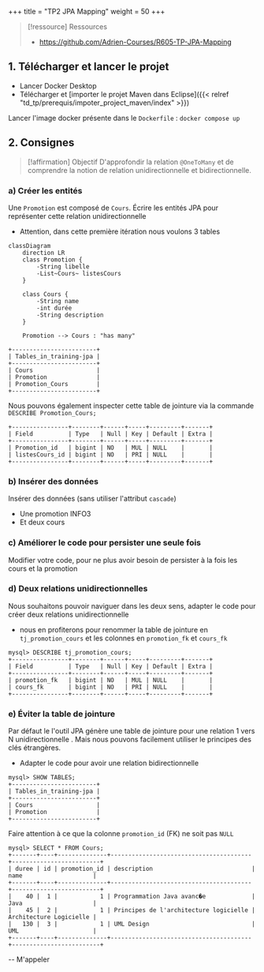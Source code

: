 +++
title = "TP2 JPA Mapping"
weight = 50
+++

> [!ressource] Ressources
> - https://github.com/Adrien-Courses/R605-TP-JPA-Mapping

## 1. Télécharger et lancer le projet
- Lancer Docker Desktop
- Télécharger et [importer le projet Maven dans Eclipse]({{< relref "td_tp/prerequis/impoter_project_maven/index" >}})

Lancer l'image docker présente dans le `Dockerfile` : `docker compose up`

## 2. Consignes

> [!affirmation] Objectif
> D'approfondir la relation `@OneToMany` et de comprendre la notion de relation unidirectionnelle et bidirectionnelle.


### a) Créer les entités
Une `Promotion` est composé de `Cours`. Écrire les entités JPA pour représenter cette relation unidirectionnelle
- Attention, dans cette première itération nous voulons 3 tables

```mermaid
classDiagram
    direction LR
    class Promotion {
        -String libelle
        -List~Cours~ listesCours
    }

    class Cours {
        -String name
        -int durée
        -String description
    }

    Promotion --> Cours : "has many"
```

```
+------------------------+
| Tables_in_training-jpa |
+------------------------+
| Cours                  |
| Promotion              |
| Promotion_Cours        |
+------------------------+
```

Nous pouvons également inspecter cette table de jointure via la commande `DESCRIBE Promotion_Cours;`
```
+----------------+--------+------+-----+---------+-------+
| Field          | Type   | Null | Key | Default | Extra |
+----------------+--------+------+-----+---------+-------+
| Promotion_id   | bigint | NO   | MUL | NULL    |       |
| listesCours_id | bigint | NO   | PRI | NULL    |       |
+----------------+--------+------+-----+---------+-------+
```

### b) Insérer des données
Insérer des données (sans utiliser l'attribut `cascade`)
- Une promotion INFO3
- Et deux cours

### c) Améliorer le code pour persister une seule fois

Modifier votre code, pour ne plus avoir besoin de persister à la fois les cours et la promotion

### d) Deux relations unidirectionnelles
Nous souhaitons pouvoir naviguer dans les deux sens, adapter le code pour créer deux relations unidirectionnelle 
- nous en profiterons pour renommer la table de jointure en `tj_promotion_cours` et les colonnes en `promotion_fk` et `cours_fk`

<!--
@Entity
public class Promotion {
    ...

    @OneToMany(cascade = CascadeType.ALL)
    @JoinTable(
        name = "tj_promotion_cours", // Nom de la table de jointure
        joinColumns = @JoinColumn(name = "promotion_fk"), // Colonne FK pour Promotion
        inverseJoinColumns = @JoinColumn(name = "cours_fk") // Colonne FK pour Cours
    )
    private List<Cours> listesCours;
}

joinColumns est le owning side, la classe où on rajoute cette annotation ici Promotion
-->

```
mysql> DESCRIBE tj_promotion_cours;
+----------------+--------+------+-----+---------+-------+
| Field          | Type   | Null | Key | Default | Extra |
+----------------+--------+------+-----+---------+-------+
| promotion_fk   | bigint | NO   | MUL | NULL    |       |
| cours_fk       | bigint | NO   | PRI | NULL    |       |
+----------------+--------+------+-----+---------+-------+
```

### e) Éviter la table de jointure
Par défaut le l'outil JPA génère une table de jointure pour une relation 1 vers N unidirectionnelle . Mais nous pouvons facilement utiliser le principes des clés étrangères.
- Adapter le code pour avoir une relation bidirectionnelle 

```
mysql> SHOW TABLES;
+------------------------+
| Tables_in_training-jpa |
+------------------------+
| Cours                  |
| Promotion              |
+------------------------+
```

Faire attention à ce que la colonne `promotion_id` (FK) ne soit pas `NULL`

```
mysql> SELECT * FROM Cours;
+-------+----+--------------+----------------------------------------+-------------------------+
| duree | id | promotion_id | description                            | name                    |
+-------+----+--------------+----------------------------------------+-------------------------+
|    40 |  1 |            1 | Programmation Java avanc�e             | Java                    |
|    45 |  2 |            1 | Principes de l'architecture logicielle | Architecture Logicielle |
|   130 |  3 |            1 | UML Design                             | UML                     |
+-------+----+--------------+----------------------------------------+-------------------------+
```

-- M'appeler